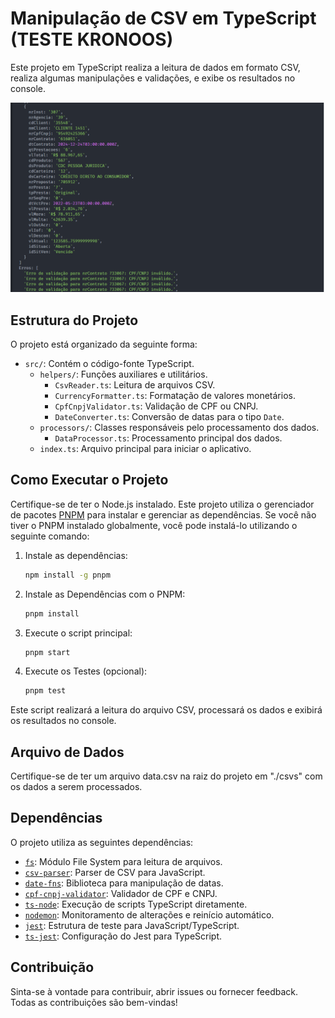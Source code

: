 # Manipulação de CSV em TypeScript (TESTE KRONOOS)

Este projeto em TypeScript realiza a leitura de dados em formato CSV, realiza algumas manipulações e validações, e exibe os resultados no console.

![Demonstração dos Logs](./screens/logs-screen.png)

## Estrutura do Projeto

O projeto está organizado da seguinte forma:

- `src/`: Contém o código-fonte TypeScript.
  - `helpers/`: Funções auxiliares e utilitários.
    - `CsvReader.ts`: Leitura de arquivos CSV.
    - `CurrencyFormatter.ts`: Formatação de valores monetários.
    - `CpfCnpjValidator.ts`: Validação de CPF ou CNPJ.
    - `DateConverter.ts`: Conversão de datas para o tipo `Date`.
  - `processors/`: Classes responsáveis pelo processamento dos dados.
    - `DataProcessor.ts`: Processamento principal dos dados.
  - `index.ts`: Arquivo principal para iniciar o aplicativo.

## Como Executar o Projeto

Certifique-se de ter o Node.js instalado. Este projeto utiliza o gerenciador de pacotes [PNPM](https://pnpm.io/) para instalar e gerenciar as dependências. Se você não tiver o PNPM instalado globalmente, você pode instalá-lo utilizando o seguinte comando:

1. Instale as dependências:

   ```bash
   npm install -g pnpm
   ```

2. Instale as Dependências com o PNPM:

   ```bash
   pnpm install
   ```

3. Execute o script principal:

   ```bash
   pnpm start
   ```

4. Execute os Testes (opcional):

   ```bash
   pnpm test
   ```

Este script realizará a leitura do arquivo CSV, processará os dados e exibirá os resultados no console.

## Arquivo de Dados

Certifique-se de ter um arquivo data.csv na raiz do projeto em "./csvs" com os dados a serem processados.

## Dependências

O projeto utiliza as seguintes dependências:

- [`fs`](https://nodejs.org/api/fs.html): Módulo File System para leitura de arquivos.
- [`csv-parser`](https://www.npmjs.com/package/csv-parser): Parser de CSV para JavaScript.
- [`date-fns`](https://date-fns.org/): Biblioteca para manipulação de datas.
- [`cpf-cnpj-validator`](https://www.npmjs.com/package/cpf-cnpj-validator): Validador de CPF e CNPJ.
- [`ts-node`](https://www.npmjs.com/package/ts-node): Execução de scripts TypeScript diretamente.
- [`nodemon`](https://www.npmjs.com/package/nodemon): Monitoramento de alterações e reinício automático.
- [`jest`](https://jestjs.io/): Estrutura de teste para JavaScript/TypeScript.
- [`ts-jest`](https://www.npmjs.com/package/ts-jest): Configuração do Jest para TypeScript.

## Contribuição

Sinta-se à vontade para contribuir, abrir issues ou fornecer feedback. Todas as contribuições são bem-vindas!

